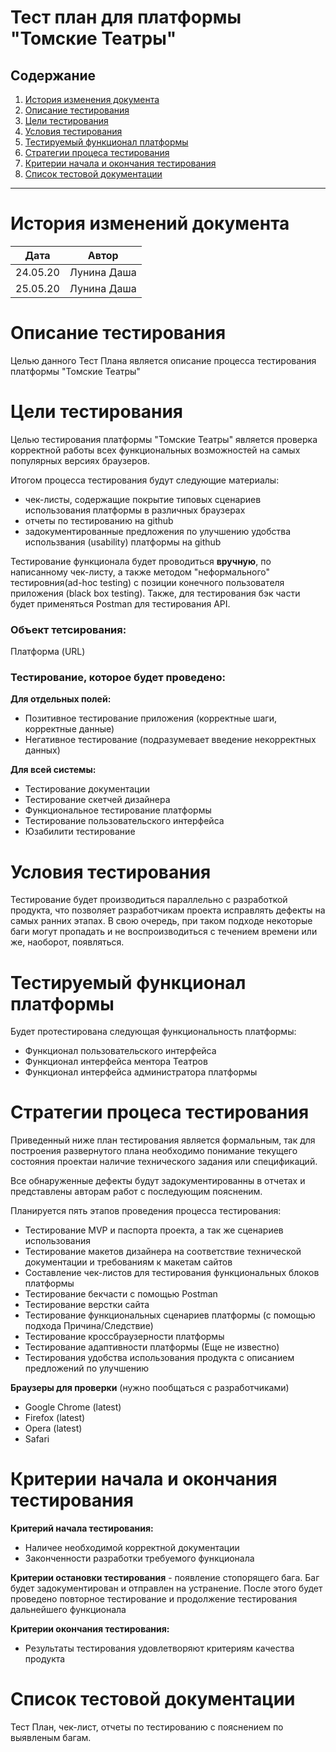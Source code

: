 # Тест план для платформы "Томские Театры"

## Содержание
1. [История изменения документа](#изменения-документа)
2. [Описание тестирования](#описание-тестирования)
3. [Цели тестирования](#цели-тестирования)
4. [Условия тестирования](#условия-тестирования)
5. [Тестируемый функционал платформы](#тестируемый-функционал-платформы)
6. [Стратегии процеса тестирования](#стратегии-процеса-тестирования)
7. [Критерии начала и окончания тестирования](#критерии-начала-и-окончания-тестирования)
8. [Список тестовой документации](#список-тестовой-документации)

---
# История изменений документа
|Дата             |Автор         	    |
|----------------	|-------------------|
| 24.05.20        | Лунина Даша       |
| 25.05.20        | Лунина Даша       |


# Описание тестирования
Целью данного Тест Плана является описание процесса тестирования платформы "Томские Театры"

# Цели тестирования
Целью тестирования платформы "Томские Театры" является проверка корректной работы всех функциональных возможностей
на самых популярных версиях браузеров.

Итогом процесса тестирования будут следующие материалы:
* чек-листы, содержащие покрытие типовых сценариев использования платформы в различных браузерах
* отчеты по тестированию на github
* задокументированные предложения по улучшению удобства использвания (usability) платформы на github

Тестирование функционала будет проводиться **вручную**, по написанному чек-листу, а также методом "неформального" тестировния(ad-hoc testing) с позиции конечного пользователя приложения (black box testing). Также, для тестирования бэк части будет применяться Postman для тестирования API.

### Объект тетсирования:
Платформа (URL)

### Тестирование, которое будет проведено:

**Для отдельных полей:**
* Позитивное тестирование приложения (корректные шаги, корректные данные)
* Негативное тестирование (подразумевает введение некорректных данных)

**Для всей системы:**
* Тестирование документации
* Тестирование скетчей дизайнера 
* Функциональное тестирование платформы
* Тестирование пользовательского интерфейса 
* Юзабилити тестирование

# Условия тестирования
Тестирование будет производиться параллельно с разработкой продукта, что позволяет разработчикам проекта исправлять дефекты на самых ранних этапах. В свою очередь, при таком подходе некоторые баги могут пропадать и не воспроизводиться с течением времени или же, наоборот, появляться. 

# Тестируемый функционал платформы
Будет протестирована следующая функциональность платформы:
* Функционал пользовательского интерфейса
* Функционал интерфейса ментора Театров
* Функционал интерфейса администратора платформы

# Стратегии процеса тестирования

Приведенный  ниже  план  тестирования  является  формальным,  так  для построения  развернутого  плана  необходимо  понимание  текущего  состояния проектаи наличие технического задания или спецификаций.

Все обнаруженные дефекты будут задокументированны в отчетах и представлены авторам работ с последующим поясненим. 

Планируется пять этапов проведения процесса тестирования:
* Тестирование MVP и паспорта проекта, а так же сценариев использования
* Тестирование макетов дизайнера на соответствие технической документации и требованиям к макетам сайтов
* Составление чек-листов для тестирования функциональных блоков платформы
* Тестирование бекчасти с помощью Postman
* Тестирование верстки сайта
* Тестирование функциональных сценариев платформы (с помощью подхода Причина/Следствие)
* Тестирование кроссбраузерности платформы
* Тестирование адаптивности платформы (Еще не известно)
* Тестирования удобства использования продукта с описанием предложений по улучшению

**Браузеры для проверки** (нужно пообщаться с разработчиками)
* Google Chrome (latest)
* Firefox (latest)
* Opera (latest)
* Safari


# Критерии начала и окончания тестирования
**Критерий начала тестирования:**
* Наличее необходимой корректной документации
* Законченности разработки требуемого функционала

**Критерии остановки тестирования** - появление стопорящего бага. Баг будет задокументирован и отправлен на устранение. После этого будет проведено повторное тестирование и продолжение тестирования дальнейшего функционала

**Критерии окончания тестирования:**
* Результаты тестирования удовлетворяют критериям качества продукта

# Список тестовой документации

Тест План, чек-лист, отчеты по тестированию с пояснением по выявленым багам. 
